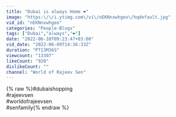 ```yaml
---
title: "Dubai is always Home ❤️"
image: "https:\/\/i.ytimg.com\/vi\/nEKNnxwhgeo\/hqdefault.jpg"
vid_id: "nEKNnxwhgeo"
categories: "People-Blogs"
tags: ["Dubai","always","❤️"]
date: "2022-06-10T09:23:47+03:00"
vid_date: "2022-06-09T14:36:33Z"
duration: "PT13M36S"
viewcount: "13307"
likeCount: "920"
dislikeCount: ""
channel: "World of Rajeev Sen"
---
```

{% raw %}#dubaishopping <br />#rajeevsen <br />#worldofrajeevsen <br />#senfamily{% endraw %}
